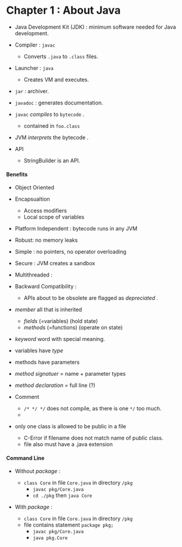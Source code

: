 # Chapter 1 : About Java
* Java Development Kit (JDK) : minimum software needed for Java development.
* Compiler : `javac`
    * Converts `.java` to `.class` files.
* Launcher : `java`
    * Creates VM and executes.
* `jar` : archiver.
* `javadoc` : generates documentation.


* `javac` _compiles_ to `bytecode` .
    * contained in `foo.class`
* JVM _interprets_ the bytecode .



* API
    * StringBuilder is an API.
    
#### Benefits
* Object Oriented
* Encapsualtion
    * Access modifiers
    * Local scope of variables
* Platform Independent : bytecode runs in any JVM
* Robust: no memory leaks
* Simple : no pointers, no operator overloading
* Secure : JVM creates a sandbox
* Multithreaded : 
* Backward Compatibility : 
    * APIs about to be obsolete are flagged as _depreciated_ .
    
    
* _member_ all that is inherited
    * _fields_ (=variables) (hold state)
    * _methods_ (=functions) (operate on state)
* _keyword_ word with special meaning.
* variables have _type_
* methods have parameters
* _method signatuer_ = name + parameter types
* _method declaration_ = full line (?)

* Comment
    * `/* */ */` does not compile, as there is one `*/` too much.
    * 
   
   
* only one class is allowed to be public in a file
    * C-Error if filename does not match name of public class.
    * file also must have a .java extension
    
#### Command Line
* Without _package_ :
    * `class Core` in file `Core.java` in directory `/pkg` 
        * `javac pkg/Core.java`
        * `cd ./pkg` then `java Core`

* With _package_ : 
    * `class Core` in file `Core.java` in directory `/pkg`  
    * file contains statement `package pkg;`  
        * `javac pkg/Core.java`
        * `java pkg.Core`
        
        

